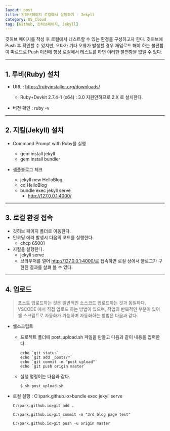 ```yaml
---
layout: post
title: 깃허브페이지 로컬에서 실행하기 - Jekyll
category: 05_Cloud
tag: [Github, 깃허브페이지, Jekyll]
---
```



깃허브 페이지를 작성 후 로컬에서 테스트할 수 있는 환경을 구성하고자 한다. 깃허브에 Push 후 확인할 수 있지만, 오타가 기타 오류가 발생할 경우 재업로드 해야 하는 불편함이 따르므로 Push 이전에 항상 로컬에서 테스트를 하면 이러한 불편함을 없앨 수 있다.

------


## 1. 루비(Ruby) 설치

- URL : https://rubyinstaller.org/downloads/
    - Ruby+Devkit 2.7.4-1 (x64) : 3.0 지원안하므로 2.X 로 설치한다.
    
- 버전 확인 : ruby -v
    

------

## 2. 지킬(Jekyll) 설치

- Command Prompt with Ruby를 실행
    - gem install jekyll
    - gem install bundler


- 샘플블로그 체크
    - jekyll new HelloBlog
	- cd HelloBlog
	- bundle exec jekyll serve
	    - http://127.0.0.1:4000/
	

------


## 3. 로컬 환경 접속

- 깃허브 페이지 폴더로 이동한다.
- 인코딩 에러 발생시 다음의 코드를 실행한다.
    - chcp 65001
- 지킬을 실행한다.
    - jekyll serve
    - 브라우저를 열어 http://127.0.0.1:4000/로 접속하면 로컬 상에서 블로그가 구현된 결과를 살펴 볼 수 있다.
	


------

## 4. 업로드 


>포스트 업로드하는 것은 일반적인 소스코드 업로드하는 것과 동일하다. VSCODE 에서 직접 업로드 하는 방법이 있으며, 작업의 반복적인 부분이 있어 쉘 스크립트로 자동화가 가능하며 자동화하는 방법은 다음과 같다.

- 쉘스크립트
    - 프로젝트 폴더에 post_upload.sh 파일을 만들고 다음과 같이 내용을 입력한다.
        ```
        echo `git status`
        echo `git add _posts/*`
        echo `git commit -m "post upload"`
        echo `git push origin master`
        ```

    - 실행 명령어는 다음과 같다.
        ```
        $ sh post_upload.sh
        ```

- 로컬 실행 : C:\park.github.io>bundle exec jekyll serve
    ```
    C:\park.github.io>git add .

    C:\park.github.io>git commit -m "3rd blog page test"

    C:\park.github.io>git push -u origin master
    ```


